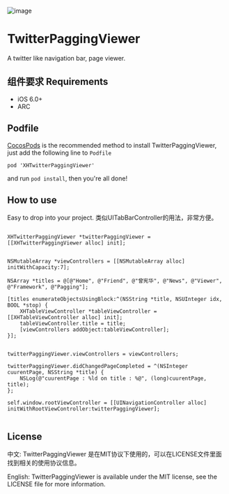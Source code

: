 ![image](https://github.com/xhzengAIB/LearnEnglish/raw/master/Screenshots/XHTwitterPaggingViewer.gif)

TwitterPaggingViewer
====================

A twitter like navigation bar, page viewer.


## 组件要求                                        Requirements

* iOS 6.0+ 
* ARC

## Podfile

[CocosPods](http://cocosPods.org) is the recommended method to install TwitterPaggingViewer, just add the following line to `Podfile`

```
pod 'XHTwitterPaggingViewer'
```

and run `pod install`, then you're all done!


## How to use
Easy to drop into your project. 类似UITabBarController的用法，非常方便。                               
```objc

XHTwitterPaggingViewer *twitterPaggingViewer = [[XHTwitterPaggingViewer alloc] init];
    
    
NSMutableArray *viewControllers = [[NSMutableArray alloc] initWithCapacity:7];
    
NSArray *titles = @[@"Home", @"Friend", @"曾宪华", @"News", @"Viewer", @"Framework", @"Pagging"];

[titles enumerateObjectsUsingBlock:^(NSString *title, NSUInteger idx, BOOL *stop) {
    XHTableViewController *tableViewController = [[XHTableViewController alloc] init];
    tableViewController.title = title;
    [viewControllers addObject:tableViewController];
}];
    
    
twitterPaggingViewer.viewControllers = viewControllers;

twitterPaggingViewer.didChangedPageCompleted = ^(NSInteger cuurentPage, NSString *title) {
    NSLog(@"cuurentPage : %ld on title : %@", (long)cuurentPage, title);
};
    
self.window.rootViewController = [[UINavigationController alloc] initWithRootViewController:twitterPaggingViewer];


```

## License

中文: TwitterPaggingViewer 是在MIT协议下使用的，可以在LICENSE文件里面找到相关的使用协议信息。

English: TwitterPaggingViewer is available under the MIT license, see the LICENSE file for more information.     
